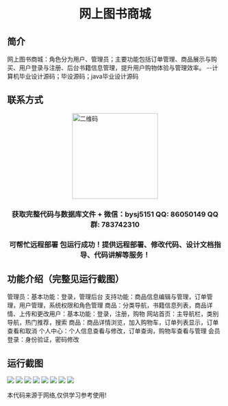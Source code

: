 <p><h1 align="center">网上图书商城</h1></p>

## 简介
网上图书商城：角色分为用户、管理员；主要功能包括订单管理、商品展示与购买、用户登录与注册、后台书籍信息管理，提升用户购物体验与管理效率。    --计算机毕业设计源码；毕设源码；java毕业设计源码


## 联系方式
<img src="https://bs-1329754181.cos.ap-shanghai.myqcloud.com/wx.jpg" alt="二维码" style="display: block; margin: 0 auto;" width="200px">
<p><h3 align="center">获取完整代码与数据库文件 + 微信：bysj5151 QQ: 86050149 QQ群: 783742310</h3></p>
<p><h3 align="center">可帮忙远程部署 包运行成功！提供远程部署、修改代码、设计文档指导、代码讲解等服务！</h3></p>

## 功能介绍（完整见运行截图）
管理员：基本功能：登录，管理后台 支持功能：商品信息编辑与管理，订单管理，用户管理，系统权限和角色管理 商品：分类导航，书籍信息列表，商品详情、上传和更改用户：基本功能：登录，注册，购物 网站首页：主导航栏，类别导航，热门推荐，搜索 商品：商品详情浏览，加入购物车，订单列表显示，订单查看和取消 个人中心：个人信息查看与修改，订单查询，购物车查看与管理 会员登录：身份验证，密码修改


## 运行截图
![](imgs/588112-20201122194853155-610573132.png)
![](imgs/588112-20201122194902933-869467731.png)
![](imgs/588112-20201122194914464-332202743.png)
![](imgs/588112-20201122194927257-1623839246.png)
![](imgs/588112-20201122194943664-1059946534.png)
![](imgs/588112-20201122194952197-2134978973.png)
![](imgs/588112-20201122195000603-812894470.png)
![](imgs/588112-20201122195009444-534750165.png)

<p>本代码来源于网络,仅供学习参考使用!</p>
